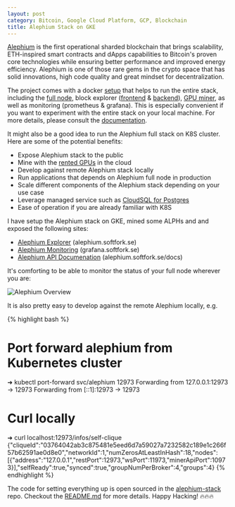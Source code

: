 ```yaml
---
layout: post
category: Bitcoin, Google Cloud Platform, GCP, Blockchain
title: Alephium Stack on GKE
---
```


[Alephium](https://github.com/alephium/alephium) is the first
operational sharded blockchain that brings scalability, ETH-inspired
smart contracts and dApps capabilities to Bitcoin's proven core
technologies while ensuring better performance and improved energy
efficiency. Alephium is one of those rare gems in the crypto
space that has solid innovations, high code quality and great mindset
for decentralization.

The project comes with a docker
[setup](https://github.com/alephium/alephium/tree/master/docker) that
helps to run the entire stack, including the [full
node](https://github.com/alephium/alephium), block explorer
([frontend](https://github.com/alephium/explorer/) &
[backend](https://github.com/alephium/explorer-backend)), [GPU
miner](https://github.com/alephium/gpu-miner), as well as monitoring
(prometheus & grafana). This is especially convenient if you want to
experiment with the entire stack on your local machine. For more
details, please consult the
[documentation](https://github.com/alephium/alephium/blob/master/docker/README.md).

It might also be a good idea to run the Alephium full stack on K8S
cluster. Here are some of the potential benefits:

- Expose Alephium stack to the public
- Mine with the [rented GPUs](https://cloud.google.com/kubernetes-engine/docs/how-to/gpus) in the cloud
- Develop against remote Alephium stack locally
- Run applications that depends on Alephium full node in production
- Scale different components of the Alephium stack depending on your
  use case
- Leverage managed service such as [CloudSQL for
  Postgres](https://www.google.com/search?client=firefox-b-d&q=cloud+postgres+gcp)
- Ease of operation if you are already familiar with K8S

I have setup the Alephium stack on GKE, mined some ALPHs and and
exposed the following sites:

- [Alephium Explorer](https://alephium.softfork.se) (<span class="image-label">alephium.softfork.se</span>)
- [Alephium Monitoring](https://grafana.softfork.se/d/S3eJTo3Mk/alephium-overview?orgId=1&refresh=10s) (<span class="image-label">grafana.softfork.se</span>)
- [Alephium API Documenation](https://alephium.softfork.se/docs) (<span class="image-label">alephium.softfork.se/docs</span>)

It's comforting to be able to monitor the status of your full node wherever
you are:

<img src="{{ site.baseurl }}/images/alephium-grafana.png"
alt="Alephium Overview"/>

It is also pretty easy to develop against the remote Alephium locally,
e.g.

{% highlight bash %}
# Port forward alephium from Kubernetes cluster
➜ kubectl port-forward svc/alephium 12973
Forwarding from 127.0.0.1:12973 -> 12973
Forwarding from [::1]:12973 -> 12973

# Curl locally
➜ curl localhost:12973/infos/self-clique
{"cliqueId":"03764042ab3c875481e5eed6d7a59027a7232582c189e1c266f57b62591ae0d8e0","networkId":1,"numZerosAtLeastInHash":18,"nodes":[{"address":"127.0.0.1","restPort":12973,"wsPort":11973,"minerApiPort":10973}],"selfReady":true,"synced":true,"groupNumPerBroker":4,"groups":4}
{% endhighlight %}

The code for setting everything up is open sourced in the
[alephium-stack](https://github.com/h0ngcha0/alephium-stack)
repo. Checkout the
[README.md](https://github.com/h0ngcha0/alephium-stack/blob/master/README.md)
for more details. Happy Hacking! :fire::fire::fire: